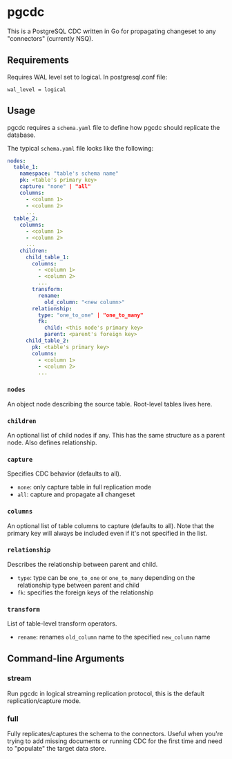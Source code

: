 # pgcdc

This is a PostgreSQL CDC written in Go for propagating changeset to any "connectors" (currently NSQ).

## Requirements

Requires WAL level set to logical. In postgresql.conf file:
```
wal_level = logical
```

## Usage

pgcdc requires a `schema.yaml` file to define how pgcdc should replicate the database.

The typical `schema.yaml` file looks like the following:

```yaml
nodes:
  table_1:
    namespace: "table's schema name"
    pk: <table's primary key>
    capture: "none" | "all"
    columns:
      - <column 1>
      - <column 2>
      ...
  table_2:
    columns:
      - <column 1>
      - <column 2>
      ...
    children:
      child_table_1:
        columns:
          - <column 1>
          - <column 2>
          ...
        transform:
          rename:
            old_column: "<new column>"
        relationship:
          type: "one_to_one" | "one_to_many"
          fk:
            child: <this node's primary key>
            parent: <parent's foreign key>
      child_table_2:
        pk: <table's primary key>
        columns:
          - <column 1>
          - <column 2>
          ...
```

### `nodes`

An object node describing the source table. Root-level tables lives here.

### `children`

An optional list of child nodes if any. This has the same structure as a parent node. Also defines relationship.

### `capture`

Specifies CDC behavior (defaults to all).

- `none`: only capture table in full replication mode
- `all`: capture and propagate all changeset

### `columns`

An optional list of table columns to capture (defaults to all). Note that the primary key will always be included even if it's not specified in the list.

### `relationship`

Describes the relationship between parent and child.

- `type`: type can be `one_to_one` or `one_to_many` depending on the relationship type between parent and child
- `fk`: specifies the foreign keys of the relationship

### `transform`

List of table-level transform operators.

- `rename`: renames `old_column` name to the specified `new_column` name

## Command-line Arguments

### stream

Run pgcdc in logical streaming replication protocol, this is the default replication/capture mode.

### full

Fully replicates/captures the schema to the connectors. Useful when you're trying to add missing documents or running CDC for the first time and need to "populate" the target data store.
